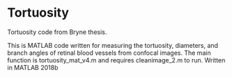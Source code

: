 # Tortuosity
Tortuosity code from Bryne thesis.

This is MATLAB code written for measuring the tortuosity, diameters, and branch angles of retinal blood vessels from confocal images.
The main function is tortuosity_mat_v4.m and requires cleanimage_2.m to run. 
Written in MATLAB 2018b
